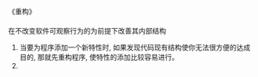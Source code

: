 《重构》
#### 
在不改变软件可观察行为的为前提下改善其内部结构

1. 当要为程序添加一个新特性时, 如果发现代码现有结构使你无法很方便的达成目的, 那就先重构程序, 使特性的添加比较容易进行。
2. 